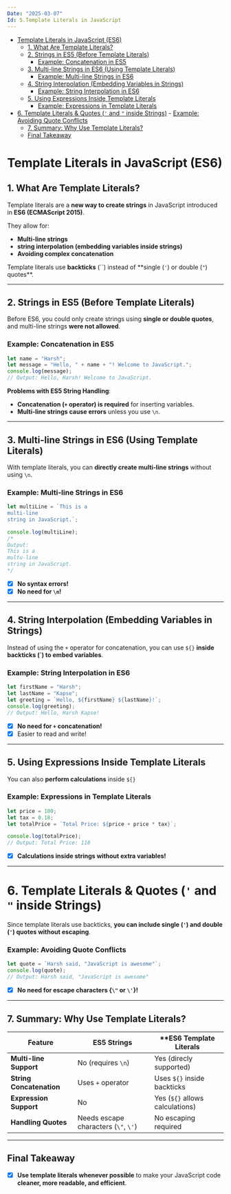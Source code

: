 ```yaml
---
Date: "2025-03-07"
Id: 5.Template Literals in JavaScript
---
```


<!--toc:start-->

- [Template Literals in JavaScript (ES6)](#template-literals-in-javascript-es6)
  - [1. What Are Template Literals?](#1-what-are-template-literals)
  - [2. Strings in ES5 (Before Template Literals)](#2-strings-in-es5-before-template-literals)
    - [Example: Concatenation in ES5](#example-concatenation-in-es5)
  - [3. Multi-line Strings in ES6 (Using Template Literals)](#3-multi-line-strings-in-es6-using-template-literals)
    - [Example: Multi-line Strings in ES6](#example-multi-line-strings-in-es6)
  - [4. String Interpolation (Embedding Variables in Strings)](#4-string-interpolation-embedding-variables-in-strings)
    - [Example: String Interpolation in ES6](#example-string-interpolation-in-es6)
  - [5. Using Expressions Inside Template Literals](#5-using-expressions-inside-template-literals)
    - [Example: Expressions in Template Literals](#example-expressions-in-template-literals)
- [6. Template Literals & Quotes (`'` and `"` inside Strings)](#6-template-literals-quotes-and-inside-strings) - [Example: Avoiding Quote Conflicts](#example-avoiding-quote-conflicts)
  - [7. Summary: Why Use Template Literals?](#7-summary-why-use-template-literals)
  - [Final Takeaway](#final-takeaway)
  <!--toc:end-->

# Template Literals in JavaScript (ES6)

## 1. What Are Template Literals?

Template literals are a **new way to create strings** in JavaScript introduced in **ES6 (ECMAScript 2015)**.

They allow for:

- **Multi-line strings**
- **string interpolation (embedding variables inside strings)**
- **Avoiding complex concatenation**

Template literals use **backticks** (``) instead of **single (`'`) or double (`"`) quotes\*\*.

---

## 2. Strings in ES5 (Before Template Literals)

Before ES6, you could only create strings using **single or double quotes**, and multi-line strings **were not allowed**.

### Example: Concatenation in ES5

```javascript
let name = "Harsh";
let message = "Hello, " + name + "! Welcome to JavaScript.";
console.log(message);
// Output: Hello, Harsh! Welcome to JavaScript.
```

**Problems with ES5 String Handling**:

- **Concatenation (`+` operator) is required** for inserting variables.
- **Multi-line strings cause errors** unless you use `\n`.

---

## 3. Multi-line Strings in ES6 (Using Template Literals)

With template literals, you can **directly create multi-line strings** without using `\n`.

### Example: Multi-line Strings in ES6

```javascript
let multiLine = `This is a 
multi-line
string in JavaScript.`;

console.log(multiLine);
/*
Output:
This is a
multu-line 
string in JavaScript.
*/
```

- [x] **No syntax errors!**
- [x] **No need for `\n`!**

---

## 4. String Interpolation (Embedding Variables in Strings)

Instead of using the `+` operator for concatenation, you can use `${}` **inside backticks (`) to embed variables**.

### Example: String Interpolation in ES6

```javascript
let firstName = "Harsh";
let lastName = "Kapse";
let greeting = `Hello, ${firstName} ${lastName}!`;
console.log(greeting);
// Output: Hello, Harsh Kapse!
```

- [x] **No need for `+` concatenation!**
- [x] Easier to read and write!

---

## 5. Using Expressions Inside Template Literals

You can also **perform calculations** inside `${}`

### Example: Expressions in Template Literals

```javascript
let price = 100;
let tax = 0.18;
let totalPrice = `Total Price: ${price + price * tax}`;

console.log(totalPrice);
// Output: Total Price: 118
```

- [x] **Calculations inside strings without extra variables!**

---

# 6. Template Literals & Quotes (`'` and `"` inside Strings)

Since template literals use backticks, **you can include single (`'`) and double (`'`) quotes without escaping**.

### Example: Avoiding Quote Conflicts

```javascript
let quote = `Harsh said, "JavaScript is awesome"`;
console.log(quote);
// Output: Harsh said, "JavaScript is awesome"
```

- [x] **No need for escape characters {`\"` or `\'`}!**

---

## 7. Summary: Why Use Template Literals?

| **Feature**              | **ES5 Strings**                      | \*\*ES6 Template Literals       |
| ------------------------ | ------------------------------------ | ------------------------------- |
| **Multi-line Support**   | No (requires `\n`)                   | Yes (direcly supported)         |
| **String Concatenation** | Uses `+` operator                    | Uses `${}` inside backticks     |
| **Expression Support**   | No                                   | Yes (`${}` allows calculations) |
| **Handling Quotes**      | Needs escape characters (`\"`, `\'`) | No escaping required            |

---

## Final Takeaway

- [x] **Use template literals whenever possible** to make your JavaScript code **cleaner, more readable, and efficient**.
